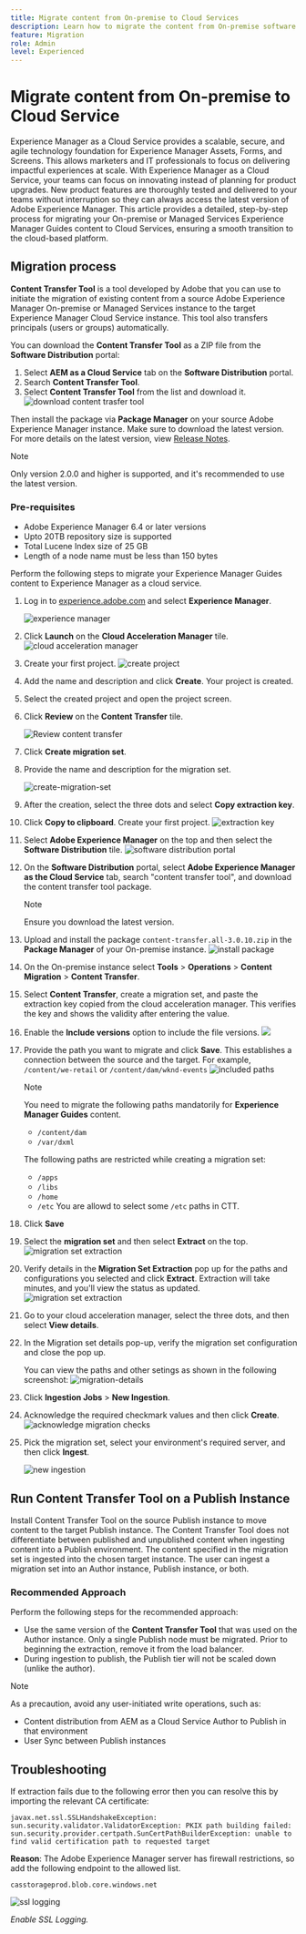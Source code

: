 ```yaml
---
title: Migrate content from On-premise to Cloud Services 
description: Learn how to migrate the content from On-premise software to Cloud Services 
feature: Migration
role: Admin
level: Experienced
---
```

# Migrate content from On-premise to Cloud Service

Experience Manager as a Cloud Service provides a scalable, secure, and agile technology foundation for Experience Manager Assets, Forms, and Screens. This allows marketers and IT professionals to focus on delivering impactful experiences at scale.
With Experience Manager as a Cloud Service, your teams can focus on innovating instead of planning for product upgrades. New product features are thoroughly tested and delivered to your teams without interruption so they can always access the latest version of Adobe Experience Manager.
This article provides a detailed, step-by-step process for migrating your On-premise or Managed Services Experience Manager Guides content to Cloud Services, ensuring a smooth transition to the cloud-based platform.

## Migration process

**Content Transfer Tool** is a tool developed by Adobe that you can use to initiate the migration of existing content from a source Adobe Experience Manager On-premise or Managed Services instance to the target Experience Manager Cloud Service instance.
This tool also transfers principals (users or groups) automatically. 

You can download the **Content Transfer Tool** as a ZIP file from the **Software Distribution** portal:

1. Select **AEM as a Cloud Service** tab on the **Software Distribution** portal.
1. Search **Content Transfer Tool**.
1. Select **Content Transfer Tool** from the list and download it. 
 ![download content trasfer tool](../cs-install-guide/assets/software-distribution-downloads.png)

Then install the package via **Package Manager** on your source Adobe Experience Manager instance. Make sure to download the latest version. 
For more details on the latest version, view  [Release Notes](https://experienceleague.adobe.com/docs/experience-manager-cloud-service/content/release-notes/release-notes/release-notes-current.html?lang=en). 

>[!NOTE]
> 
> Only version 2.0.0 and higher is supported, and it's recommended to use the latest version.

### Pre-requisites

* Adobe Experience Manager 6.4 or later versions
* Upto 20TB repository size is supported
* Total Lucene Index size of 25 GB
* Length of a node name must be less than 150 bytes 


Perform the following steps to migrate your Experience Manager Guides content to Experience Manager as a cloud service.

1. Log in to [experience.adobe.com](https://experience.adobe.com/) and select **Experience Manager**.

    ![experience manager](./assets/migration-experience-manager.png) 


1. Click **Launch** on the **Cloud Acceleration Manager** tile.
 ![cloud acceleration manager](./assets/migration-experience-manager-cloud.png)

1. Create your first project.
  ![create project](./assets/migration-cloud-create-project.png)

1. Add the name and description and click **Create**. Your project is created.  
1. Select the created project and open the project screen.
1. Click **Review** on the **Content Transfer** tile.
 
    ![Review content transfer](./assets/migration-content-transfer-review.png)

1. Click **Create migration set**.

1. Provide the name and description for the migration set.
 
  
     ![create-migration-set](./assets/migration-cloud-create-migration-set.png)


1. After the creation, select the three dots and select **Copy extraction key**.
 

1. Click **Copy to clipboard**.
  Create your first project.
  ![extraction key](./assets/migration-copy-to-clipboard.png)

1. Select **Adobe Experience Manager**  on the top and then select the **Software Distribution** tile. 
 ![software distribution portal](./assets/migration-software-portal.png)


1. On the **Software Distribution** portal, select **Adobe Experience Manager as the Cloud Service** tab, search "content transfer tool",  and download the content transfer tool package.

    >[!NOTE]
    >
    >  Ensure you download the latest version.

1. Upload and install the package `content-transfer.all-3.0.10.zip` in the **Package Manager** of your On-premise instance.
    ![install package](./assets/migration-aem-cloud-service.png)

1. On the On-premise instance select **Tools** > **Operations** > **Content Migration** > **Content Transfer**.
 

1. Select **Content Transfer**, create a migration set, and paste the extraction key copied from the cloud acceleration manager. This verifies the key and shows the validity after entering the value.

1. Enable the **Include versions** option to include the file versions. 
 ![](./assets/migration-create-migration-set.png)

1. Provide the path you want to migrate and click **Save**. This establishes a connection between the source and the target.
For example,  `/content/we-retail`
or
`/content/dam/wknd-events`
![included  paths](./assets/migration-included-paths.png)

 

    >[!NOTE]
    >
    > You need to migrate the following paths mandatorily for **Experience Manager Guides** content.

    * `/content/dam`
    * `/var/dxml`

    The following paths are restricted while creating a migration set:
    * `/apps`
    * `/libs`
    * `/home`
    * `/etc` You are allowd to select some `/etc` paths in CTT.

1. Click **Save** 
1. Select the **migration set** and then select **Extract** on the top.
 ![migration set extraction ](./assets/migration-extract.png)

1. Verify details in the **Migration Set Extraction** pop up for the paths and configurations you selected and click **Extract**. 
Extraction will take minutes, and you'll view the status as updated.
    ![migration set extraction](./assets/migration-set-extraction.png)
 
1. Go to your cloud acceleration manager, select the three dots, and then select **View details**. 
1. In the Migration set details pop-up, verify the migration set configuration and close the pop up.
 
    You can view the paths and other setings as shown in the following screenshot:
 ![migration-details](./assets/migration-details.png)


1. Click **Ingestion Jobs** > **New Ingestion**. 
1. Acknowledge the required checkmark values and then click **Create**.
 ![acknowledge migration checks](./assets/migration-new-ingestion-acknowledge.png)

1. Pick the migration set, select your environment's required server, and then click **Ingest**.

    ![new ingestion](./assets/migration-new-ingestion.png)



## Run Content Transfer Tool on a Publish Instance

Install Content Transfer Tool on the source Publish instance to move content to the target Publish instance. 
The Content Transfer Tool does not differentiate between published and unpublished content when ingesting content into a Publish environment. The content specified in the migration set is ingested into the chosen target instance. The user can ingest a migration set into an Author instance, Publish instance, or both. 

### Recommended Approach 

Perform the following steps for the recommended approach: 

* Use the same version of the **Content Transfer Tool** that was used on the Author instance. 
Only a single Publish node must be migrated. Prior to beginning the extraction, remove it from the load balancer. 
* During ingestion to publish, the Publish tier will not be scaled down (unlike the author). 

>[!NOTE]
>
> As a precaution, avoid any user-initiated write operations, such as: 
> * Content distribution from AEM as a Cloud Service Author to Publish in that environment 
> * User Sync between Publish instances

    
## Troubleshooting

If extraction fails due to the following error then you can resolve this by importing the relevant CA certificate: 

`javax.net.ssl.SSLHandshakeException: sun.security.validator.ValidatorException: PKIX path building failed: sun.security.provider.certpath.SunCertPathBuilderException: unable to find valid certification path to requested target` 

**Reason**: The Adobe Experience Manager server has firewall restrictions, so add the following endpoint to the allowed list.

`casstorageprod.blob.core.windows.net`


![ssl logging](./assets/migration-ssl-logging.png)


*Enable SSL Logging.*
 



